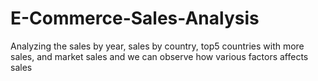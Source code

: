 # E-Commerce-Sales-Analysis
Analyzing the sales by year, sales by country, top5 countries with more sales, and market sales and we can observe how various factors affects sales
